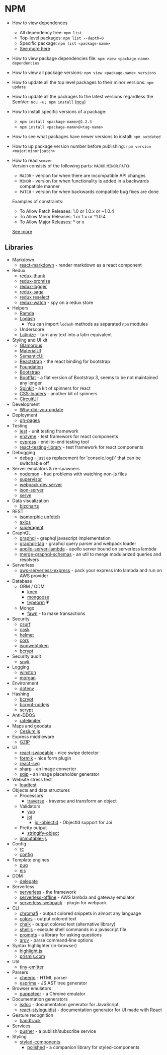 # NPM

* How to view dependences<br />
    * All dependency tree: `npm list`
    * Top-level packages: `npm list --depth=0`
    * Specific package: `npm list <package-name>`
    * [See more here](https://stackoverflow.com/questions/25997519/how-to-view-the-dependency-tree-of-a-given-npm-module)

* How to view package dependencies file: `npm view <package-name> dependencies`

* How to view all package versions: `npm view <package-name> versions`

* How to update all the top level packages to their minor versions: `npm update`

* How to update all the packages to the latest versions regardless the SemVer: `ncu -u; npm install` ([ncu](https://www.npmjs.com/package/npm-check-updates))

* How to install specific versions of a package:
    * `npm install <package-name>@1.2.3`
    * `npm install <package-name>@<tag-name>`

* How to see what packages have newer versions to install: `npm outdated`

* How to up package version number before publishing: `npm version <major|minor|patch>`

* How to read `semver`<br />
    Version consists of the following parts: `MAJOR`.`MINOR`.`PATCH`
    * `MAJOR` - version for when there are incompatible API changes
    * `MINOR` - version for when functionality is added in a backwards compatible manner
    * `PATCH` - version for when backwards compatible bug fixes are done

    Examples of constraints:
    * To Allow Patch Releases: 1.0 or 1.0.x or ~1.0.4
    * To Allow Minor Releases: 1 or 1.x or ^1.0.4
    * To Allow Major Releases: * or x

    [See more](https://www.hostingadvice.com/how-to/update-npm-packages/)

## Libraries

* Markdown
    * [react-markdown](https://www.npmjs.com/package/react-markdown) - render markdown as a react component
* Redux
    * [redux-thunk](https://www.npmjs.com/package/redux-thunk)
    * [redux-promise](https://www.npmjs.com/package/redux-promise)
    * [redux-logger](https://www.npmjs.com/package/redux-logger)
    * [redux-saga](https://github.com/redux-saga/redux-saga)
    * [redux reselect](https://github.com/reduxjs/reselect)
    * [redux-watch](https://www.npmjs.com/package/redux-watch) - spy on a redux store
* Helpers
    * [Ramda](https://ramdajs.com)
    * [Lodash](https://www.npmjs.com/search?q=lodash)
        * You can import `lodash` methods as separated `npm` modules
    * Underscore
    * [Latinize](https://www.npmjs.com/package/latinize) - turn any text into a latin equivalent
* Styling and UI kit
    * [Glamorous](https://glamorous.rocks)
    * [MaterialUI](https://material-ui.com/)
    * [SemanticUI](http://react.semantic-ui.com/)
    * [Reactstrap](https://reactstrap.github.io) - the react binding for bootstrap
    * [Foundation](https://foundation.zurb.com/)
    * [Bootstrap](https://getbootstrap.com/)
    * [Bootflat](http://bootflat.github.io/) - a flat version of Bootstrap 3, seems to be not maintained any longer
    * [Spinkit](http://tobiasahlin.com/spinkit/) - a kit of spinners for react
    * [CSS-loaders](https://github.com/lukehaas/css-loaders) - another kit of spinners
    * [CircuitUI](https://circuit.sumup.com)
* Development
    * [Why-did-you-update](https://www.npmjs.com/package/why-did-you-update)
* Deployment
    * [gh-pages](https://www.npmjs.com/package/gh-pages)
* Testing
    * [jest](https://www.npmjs.com/package/jest) - unit testing framework
    * [enzyme](https://github.com/airbnb/enzyme) - test framework for react components
    * [cypress](https://www.npmjs.com/package/cypress) - end-to-end testing tool
    * [react-testing-library](https://www.npmjs.com/package/react-testing-library) - test framework for react components
* Debugging
    * [debug](https://www.npmjs.com/package/debug) - just as replacement for 'console.log()' that can be switchable off   
* Server emulators & re-spawners
    * [nodemon](https://www.npmjs.com/package/nodemon) - had problems with watching non-js files
    * [supervisor](https://www.npmjs.com/package/supervisor)
    * [webpack dev server](https://www.npmjs.com/package/webpack-dev-server)
    * [json-server](https://github.com/typicode/json-server)
    * [serve](https://www.npmjs.com/package/serve)
* Data visualization
    * [bizcharts](https://www.npmjs.com/package/bizcharts)
* REST
    * [isomorphic unfetch](https://www.npmjs.com/package/isomorphic-unfetch)
    * [axios](https://www.npmjs.com/package/axios)
    * [superagent](https://www.npmjs.com/package/superagent)
* GraphQL
    * [graphql](https://www.npmjs.com/package/graphql) - graphql javascript implementation
    * [graphql-tag](https://www.npmjs.com/package/graphql-tag) - graphql query parser and webpack loader
    * [apollo-server-lambda](https://www.npmjs.com/package/apollo-server-lambda) - apollo server bound on serverless lambda
    * [merge-graphql-schemas](https://www.npmjs.com/package/merge-graphql-schemas) - an util to merge modularized queries and resolvers
* Serverless
    * [aws-serverless-express](https://www.npmjs.com/package/aws-serverless-express) - pack your express into lambda and run on AWS provider
* Database
    * ORM / ODM
        * [knex](https://knexjs.org/)
        * [mongoose](https://mongoosejs.com/)
        * [typeorm](https://typeorm.io) 💗
    * Mongo
        * [fawn](https://www.npmjs.com/package/fawn) - to make transactions
* Security
    * [csurf]()
    * [cask]()
    * [helmet](https://www.npmjs.com/package/helmet)
    * [cors](https://www.npmjs.com/package/cors)
    * [jsonwebtoken](https://www.npmjs.com/package/jsonwebtoken)
    * [bcrypt](https://www.npmjs.com/package/bcrypt)
* Security audit
    * [snyk](https://www.npmjs.com/package/snyk)
* Logging
    * [winston](https://www.npmjs.com/package/winston)
    * [morgan](https://www.npmjs.com/package/morgan)
* Environment
    * [dotenv](https://www.npmjs.com/package/dotenv)
* Hashing
    * [bcrypt](https://www.npmjs.com/package/bcrypt)
    * [bcrypt-nodejs](https://www.npmjs.com/package/bcrypt-nodejs)
    * [scrypt](https://www.npmjs.com/package/scrypt)
* Anti-DDOS
    * [ratelimiter](https://www.npmjs.com/package/ratelimiter)
* Maps and geodata
    * [Cesium.js](https://cesiumjs.org)
* Express middleware
    * [GZIP](https://www.npmjs.com/package/compression)
* UI
    * [react-swipeable](https://www.npmjs.com/package/react-swipeable) - nice swipe detector
    * [formik](https://www.npmjs.com/package/formik) - nice form plugin
    * [react-svg](https://www.npmjs.com/package/react-svg)
    * [sharp](https://www.npmjs.com/package/sharp) - an image converter
    * [sqip](https://www.npmjs.com/package/sqip) - an image placeholder generator
* Website stress test
    * [loadtest](https://www.npmjs.com/package/loadtest)
* Objects and data structures
    * Processors
        * [traverse](https://www.npmjs.com/package/traverse) - traverse and transform an object
    * Validators
        * [yup](https://www.npmjs.com/package/yup)
        * [joi](https://www.npmjs.com/package/joi)
            * [joi-objectid](https://www.npmjs.com/package/joi-objectid) - ObjectId support for Joi
    * Pretty output
        * [stringify-object](https://www.npmjs.com/package/stringify-object)
    * [immutable-js](http://facebook.github.io/immutable-js/)
* Config
    * [rc](https://www.npmjs.com/package/rc)
    * [config](https://www.npmjs.com/package/config)
* Template engines
    * [pug](https://www.npmjs.com/package/pug)
    * [ejs](https://www.npmjs.com/package/ejs)
* DOM
    * [delegate](https://www.npmjs.com/package/delegate)
* Serverless
    * [serverless](https://www.npmjs.com/package/serverless) - the framework
    * [serverless-offline](https://www.npmjs.com/package/serverless-offline) - AWS lambda and gateway emulator
    * [serverless-webpack](https://www.npmjs.com/package/serverless-webpack) - plugin for webpack
* CLI
    * [chromafi](https://www.npmjs.com/package/chromafi) - output colored snippets in almost any language
    * [colors](https://www.npmjs.com/package/colors) - output colored text
    * [chalk](https://www.npmjs.com/package/chalk) - output colored text (alternative library)
    * [shelljs](https://www.npmjs.com/package/shelljs) - execute shell commands in a javascript file
    * [prompts](https://www.npmjs.com/package/prompts) - a library for asking questions
    * [argv](https://www.npmjs.com/package/argv) - parse command-line options
* Syntax highlighter (in-browser)
    * [highlight.js](https://www.npmjs.com/package/highlight.js)
    * [prismjs.com](https://prismjs.com/)
* Util
    * [tiny-emitter](https://www.npmjs.com/package/tiny-emitter)
* Parsers
    * [cheerio](https://www.npmjs.com/package/cheerio) - HTML parser
    * [esprima](https://www.npmjs.com/package/esprima) - JS AST tree generator
* Browser emulators
    * [puppeteer](https://www.npmjs.com/package/puppeteer) - a Chrome emulator
* Documentation generators
    * [jsdoc](https://www.npmjs.com/package/jsdoc) - documentation generator for JavaScript
    * [react-styleguidist](https://github.com/styleguidist/react-styleguidist) - documentation generator for UI made with React
* Gesture recognition
   * [handtrack](https://github.com/victordibia/handtrack.js/)
* Services
    * [pusher](https://www.npmjs.com/package/pusher) - a publish/subscribe service
* Styling
    * [styled-components](https://www.npmjs.com/package/styled-components)
        * [polished](https://www.npmjs.com/package/polished) - a companion library for styled-components
